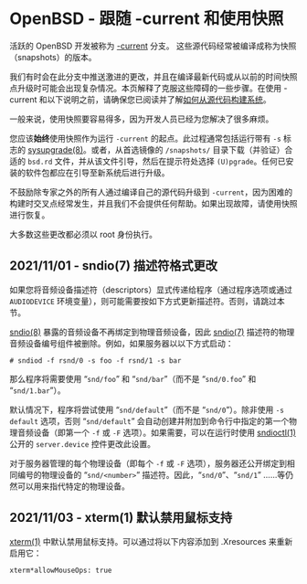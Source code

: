 #  OpenBSD - 跟随 -current 和使用快照

活跃的 OpenBSD 开发被称为 [-current](https://www.openbsd.org/faq/faq5.html#Flavors) 分支。 这些源代码经常被编译成称为快照（snapshots）的版本。

我们有时会在此分支中推送激进的更改，并且在编译最新代码或从以前的时间快照点升级时可能会出现复杂情况。本页解释了克服这些障碍的一些步骤。在使用 -current 和以下说明之前，请确保您已阅读并了解[如何从源代码构建系统](https://www.openbsd.org/faq/faq5.html)。

一般来说，使用快照要容易得多，因为开发人员已经为您解决了很多麻烦。

您应该**始终**使用快照作为运行 `-current` 的起点。此过程通常包括运行带有 `-s` 标志的 [sysupgrade(8)](https://man.openbsd.org/sysupgrade)。或者，从首选镜像的 `/snapshots/` 目录下载（并验证）合适的 `bsd.rd` 文件，并从该文件引导，然后在提示符处选择 `(U)pgrade`。任何已安装的软件包都应在引导至新系统后进行升级。

不鼓励除专家之外的所有人通过编译自己的源代码升级到 `-current`，因为困难的构建时交叉点经常发生，并且我们不会提供任何帮助。如果出现故障，请使用快照进行恢复。

大多数这些更改都必须以 root 身份执行。

## 2021/11/01 - sndio(7) 描述符格式更改

如果您将音频设备描述符（descriptors）显式传递给程序（通过程序选项或通过 `AUDIODEVICE` 环境变量），则可能需要按如下方式更新描述符。否则，请跳过本节。

[sndio(8)](https://man.openbsd.org/sndiod) 暴露的音频设备不再绑定到物理音频设备，因此 [sndio(7)](https://man.openbsd.org/sndio) 描述符的物理音频设备编号组件被删除。例如，如果服务器以以下方式启动：

```
# sndiod -f rsnd/0 -s foo -f rsnd/1 -s bar
```

那么程序将需要使用 “`snd/foo`” 和 “`snd/bar`”（而不是 “`snd/0.foo`” 和 “`snd/1.bar`”）。

默认情况下，程序将尝试使用 “`snd/default`”（而不是 “`snd/0`”）。除非使用 `-s default` 选项，否则 “`snd/default`” 会自动创建并附加到命令行中指定的第一个物理音频设备（即第一个 `-f` 或 `-F` 选项）。如果需要，可以在运行时使用 [sndioctl(1)](https://man.openbsd.org/sndioctl) 公开的 `server.device` 控件更改此设置。

对于服务器管理的每个物理设备（即每个 `-f` 或 `-F` 选项），服务器还公开绑定到相同编号的物理设备的 “`snd/<number>`” 描述符。因此，“`snd/0`”、“`snd/1`” ……等仍然可以用来指代特定的物理设备。

## 2021/11/03 - xterm(1) 默认禁用鼠标支持

[xterm(1)](https://man.openbsd.org/xterm) 中默认禁用鼠标支持。可以通过将以下内容添加到 .Xresources 来重新启用它：

```
xterm*allowMouseOps: true
```
